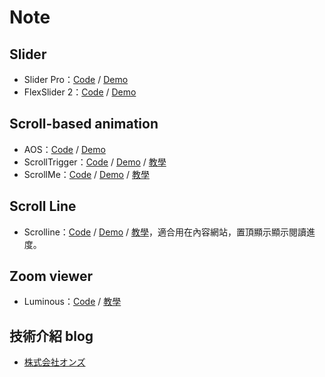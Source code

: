 # Note
## Slider
* Slider Pro：[Code](https://github.com/bqworks/slider-pro) / [Demo](http://bqworks.com/slider-pro/)
* FlexSlider 2：[Code](https://github.com/woothemes/FlexSlider) / [Demo](http://flexslider.woothemes.com/)

## Scroll-based animation
* AOS：[Code](https://github.com/michalsnik/aos) / [Demo](http://michalsnik.github.io/aos/)
* ScrollTrigger：[Code](https://github.com/terwanerik/ScrollTrigger) / [Demo](https://terwanerik.github.io/ScrollTrigger/) / [教學](http://on-ze.com/archives/5824)
* ScrollMe：[Code](https://github.com/nckprsn/scrollme) / [Demo](http://scrollme.nckprsn.com/) / [教學](http://on-ze.com/archives/5678)

## Scroll Line
* Scrolline：[Code](https://github.com/anthonyly/Scrolline.js) / [Demo](http://anthonyly.com/jquery.plugins/scrolline/) / [教學](http://on-ze.com/archives/5948)，適合用在內容網站，置頂顯示顯示閱讀進度。

## Zoom viewer
* Luminous：[Code](https://github.com/imgix/luminous) / [教學](http://on-ze.com/archives/5669)

## 技術介紹 blog
* [株式会社オンズ](http://on-ze.com/blog)
